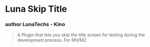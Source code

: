 # Luna Skip Title
### author LunaTechs - Kino
> A Plugin that lets you skip the title screen for testing during the development
process.
> For MV/MZ